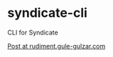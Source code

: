 # syndicate-cli
CLI for Syndicate

[Post at rudiment.gule-gulzar.com](https://rudiment.gule-gulzar.com/posts/syndicate-cli/)
